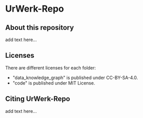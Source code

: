 # UrWerk-Repo
## About this repository
add text here...

## Licenses
There are different licenses for each folder: 
- "data_knowledge_graph" is published under CC-BY-SA-4.0.
- "code" is published under MIT License.

## Citing UrWerk-Repo
add text here...
